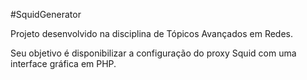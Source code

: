 #SquidGenerator

Projeto desenvolvido na disciplina de Tópicos Avançados em Redes.

Seu objetivo é disponibilizar a configuração do proxy Squid com uma interface gráfica em PHP.
